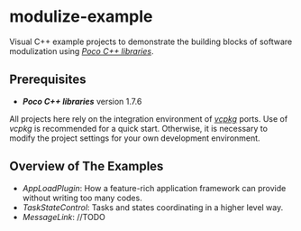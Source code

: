 modulize-example
================
Visual C++ example projects to demonstrate the building blocks of software modulization using [*Poco C++ libraries*](https://pocoproject.org/).

Prerequisites
-------------
- ***Poco C++ libraries*** version 1.7.6

All projects here rely on the integration environment of [*vcpkg*](https://github.com/Microsoft/vcpkg) ports. Use of *vcpkg* is recommended for a quick start. Otherwise, it is necessary to modify the project settings for your own development environment.
 
Overview of The Examples
------------------------
- *AppLoadPlugin*: How a feature-rich application framework can provide without writing too many codes.
- *TaskStateControl*: Tasks and states coordinating in a higher level way.
- *MessageLink*: //TODO

